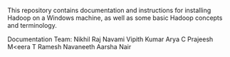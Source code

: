 This repository contains documentation and instructions for installing Hadoop on a Windows machine, as well as some basic Hadoop concepts and terminology.

Documentation Team:
  Nikhil Raj
  Navami Vipith Kumar
  Arya C Prajeesh
  M<eera T Ramesh
  Navaneeth
  Aarsha Nair

